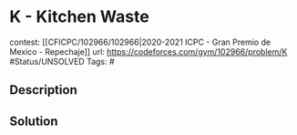 # K - Kitchen Waste

contest: [[CFICPC/102966/102966|2020-2021 ICPC - Gran Premio de Mexico - Repechaje]]
url: https://codeforces.com/gym/102966/problem/K
#Status/UNSOLVED
Tags: #

## Description

## Solution

